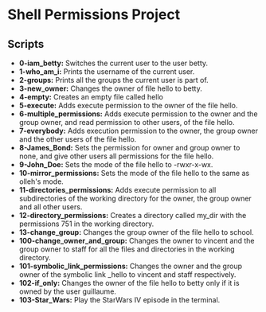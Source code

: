# Shell Permissions Project
## Scripts
- **0-iam_betty:** Switches the current user to the user betty.
- **1-who_am_i:** Prints the username of the current user.
- **2-groups:** Prints all the groups the current user is part of.
- **3-new_owner:** Changes the owner of file hello to betty.
- **4-empty:** Creates an empty file called hello
- **5-execute:** Adds execute permission to the owner of the file hello.
- **6-multiple_permissions:** Adds execute permission to the owner and the group owner, and read permission to other users, of the file hello.
- **7-everybody:** Adds execution permission to the owner, the group owner and the other users of the file hello.
- **8-James_Bond:** Sets the permission for owner and group owner to none, and give other users all permissions for the file hello.
- **9-John_Doe:** Sets the mode of the file hello to -rwxr-x-wx.
- **10-mirror_permissions:** Sets the mode of the file hello to the same as olleh's mode.
- **11-directories_permissions:** Adds execute permission to all subdirectories of the working directory for the owner, the group owner and all other users.
- **12-directory_permissions:** Creates a directory called my_dir with the permissions 751 in the working directory.
- **13-change_group:** Changes the group owner of the file hello to school.
- **100-change_owner_and_group:** Changes the owner to vincent and the group owner to staff for all the files and directories in the working directory.
- **101-symbolic_link_permissions:** Changes the owner and the group owner of the symbolic link _hello to vincent and staff respectively.
- **102-if_only:** Changes the owner of the file hello to betty only if it is owned by the user guillaume.
- **103-Star_Wars:** Play the StarWars IV episode in the terminal.
